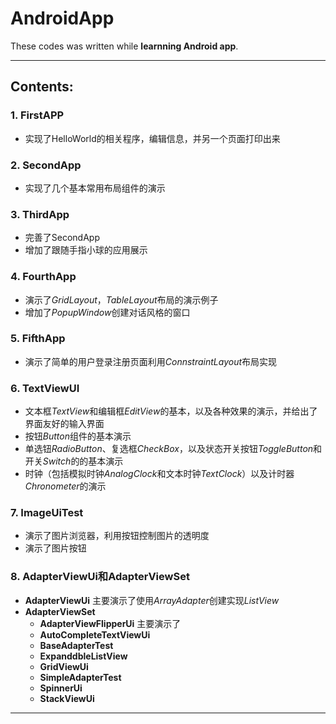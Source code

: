AndroidApp
=============
These codes was written while **learnning Android app**.
****

Contents:
---------------
### 1. FirstAPP 
* 实现了HelloWorld的相关程序，编辑信息，并另一个页面打印出来
### 2. SecondApp 
* 实现了几个基本常用布局组件的演示
### 3. ThirdApp 
* 完善了SecondApp
* 增加了跟随手指小球的应用展示
### 4. FourthApp
* 演示了*GridLayout*，*TableLayout*布局的演示例子
* 增加了*PopupWindow*创建对话风格的窗口
### 5. FifthApp
* 演示了简单的用户登录注册页面利用*ConnstraintLayout*布局实现
### 6. TextViewUI
* 文本框*TextView*和编辑框*EditView*的基本，以及各种效果的演示，并给出了界面友好的输入界面
* 按钮*Button*组件的基本演示
* 单选钮*RadioButton*、复选框*CheckBox*，以及状态开关按钮*ToggleButton*和开关*Switch*的的基本演示
* 时钟（包括模拟时钟*AnalogClock*和文本时钟*TextClock*）以及计时器*Chronometer*的演示
### 7. ImageUiTest
* 演示了图片浏览器，利用按钮控制图片的透明度
* 演示了图片按钮
### 8. AdapterViewUi和AdapterViewSet
* **AdapterViewUi** 主要演示了使用*ArrayAdapter*创建实现*ListView*
* **AdapterViewSet** 
  * **AdapterViewFlipperUi** 主要演示了
  * **AutoCompleteTextViewUi**
  * **BaseAdapterTest**
  * **ExpanddbleListView**
  * **GridViewUi**
  * **SimpleAdapterTest**
  * **SpinnerUi**
  * **StackViewUi**

****

